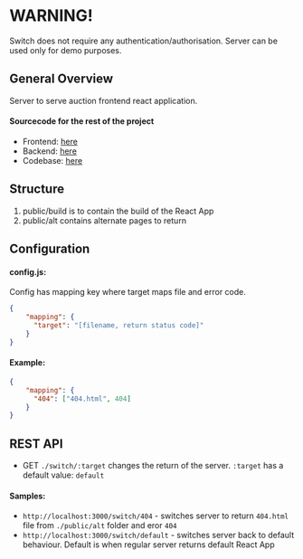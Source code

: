 # WARNING!
Switch does not require any authentication/authorisation. Server can be used only for demo purposes.

## General Overview
Server to serve auction frontend react application. 

#### Sourcecode for the rest of the project 
- Frontend: [here](https://bitbucket.org/yoctopeople/f5-auction-frontend/src/master/)
- Backend: [here](https://bitbucket.org/yoctopeople/f5-auction-backend/src/master/)
- Codebase: [here](https://bitbucket.org/yoctopeople/f5-auction-codebase/src/master/)

## Structure
1. public/build is to contain the build of the React App 
2. public/alt contains alternate pages to return

## Configuration
#### config.js:
Config has mapping key where target maps file and error code.
```json
{
    "mapping": {
      "target": "[filename, return status code]"
    }
}
```

#### Example:
```json
{
    "mapping": {
      "404": ["404.html", 404]
    }
}
```

## REST API 
- GET `./switch/:target` changes the return of the server. `:target` has a default value: `default`

#### Samples:
- `http://localhost:3000/switch/404` - switches server to return `404.html` file from `./public/alt` folder and eror `404`
- `http://localhost:3000/switch/default` - switches server back to default behaviour. Default is when regular server returns default React App

 
